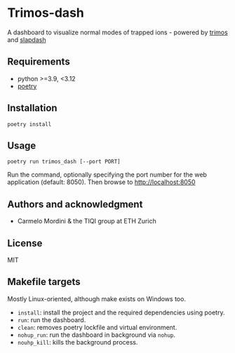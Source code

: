 # Trimos-dash

A dashboard to visualize normal modes of trapped ions - powered by [trimos](https://github.com/carmelom/trimos) and [slapdash](https://github.com/cathaychris/slapdash)

## Requirements

- python >=3.9, <3.12
- [poetry](https://python-poetry.org/)

## Installation

    poetry install

## Usage

    poetry run trimos_dash [--port PORT]

Run the command, optionally specifying the port number for the web application (default: 8050). Then browse to <http://localhost:8050>

## Authors and acknowledgment

- Carmelo Mordini & the TIQI group at ETH Zurich

## License

MIT

## Makefile targets

Mostly Linux-oriented, although make exists on Windows too.

- `install`: install the project and the required dependencies using poetry.
- `run`: run the dashboard.
- `clean`: removes poetry lockfile and virtual environment.
- `nohup_run`: run the dashboard in background via `nohup`.
- `nouhp_kill`: kills the background process.
